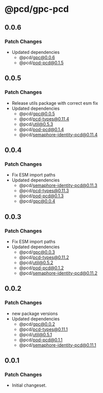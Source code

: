 # @pcd/gpc-pcd

## 0.0.6

### Patch Changes

- Updated dependencies
  - @pcd/gpc@0.0.6
  - @pcd/pod-pcd@0.1.5

## 0.0.5

### Patch Changes

- Release utils package with correct esm fix
- Updated dependencies
  - @pcd/gpc@0.0.5
  - @pcd/pcd-types@0.11.4
  - @pcd/util@0.5.3
  - @pcd/pod-pcd@0.1.4
  - @pcd/semaphore-identity-pcd@0.11.4

## 0.0.4

### Patch Changes

- Fix ESM import paths
- Updated dependencies
  - @pcd/semaphore-identity-pcd@0.11.3
  - @pcd/pcd-types@0.11.3
  - @pcd/pod-pcd@0.1.3
  - @pcd/gpc@0.0.4

## 0.0.3

### Patch Changes

- Fix ESM import paths
- Updated dependencies
  - @pcd/gpc@0.0.3
  - @pcd/pcd-types@0.11.2
  - @pcd/util@0.5.2
  - @pcd/pod-pcd@0.1.2
  - @pcd/semaphore-identity-pcd@0.11.2

## 0.0.2

### Patch Changes

- new package versions
- Updated dependencies
  - @pcd/gpc@0.0.2
  - @pcd/pcd-types@0.11.1
  - @pcd/util@0.5.1
  - @pcd/pod-pcd@0.1.1
  - @pcd/semaphore-identity-pcd@0.11.1

## 0.0.1

### Patch Changes

- Initial changeset.
